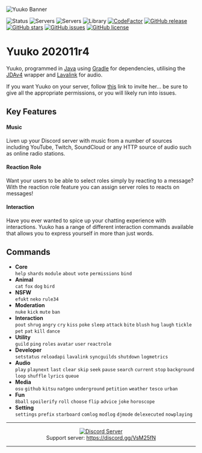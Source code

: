 ![Yuuko Banner](https://i.imgur.com/3Aihicb.jpg)

![Status](https://top.gg/api/widget/status/420682957007880223.svg)
![Servers](https://top.gg/api/widget/servers/420682957007880223.svg)
![Servers](https://top.gg/api/widget/upvotes/420682957007880223.svg)
![Library](https://top.gg/api/widget/lib/420682957007880223.svg)
[![CodeFactor](https://www.codefactor.io/repository/github/Yuuko-oh/yuuko/badge)](https://www.codefactor.io/repository/github/yuuko-oh/yuuko)
[![GitHub release](https://img.shields.io/github/release/Yuuko-oh/Yuuko.svg)](https://github.com/Yuuko-oh/Yuuko)
[![GitHub stars](https://img.shields.io/github/stars/Yuuko-oh/Yuuko.svg)](https://github.com/Yuuko-oh/Yuuko/stargazers)
[![GitHub issues](https://img.shields.io/github/issues/Yuuko-oh/Yuuko.svg)](https://github.com/Yuuko-oh/Yuuko/issues)
[![GitHub license](https://img.shields.io/github/license/Yuuko-oh/Yuuko.svg)](https://github.com/Yuuko-oh/Yuuko/blob/master/LICENSE)

# Yuuko 202011r4

Yuuko, programmed in [Java](https://www.oracle.com/uk/java/index.html) using [Gradle](https://gradle.org/) for dependencies, utilising the [JDAv4](https://github.com/DV8FromTheWorld/JDA) wrapper and [Lavalink](https://github.com/sedmelluq/lavaplayer) for audio.

If you want Yuuko on your server, follow [this](https://discordapp.com/oauth2/authorize?client_id=420682957007880223&permissions=8&scope=bot) link to invite her... be sure to give all the appropriate permissions, or you will likely run into issues.

## Key Features

#### Music
Liven up your Discord server with music from a number of sources including YouTube, Twitch, SoundCloud or any HTTP source of audio such as online radio stations.

#### Reaction Role
Want your users to be able to select roles simply by reacting to a message? With the reaction role feature you can assign server roles to reacts on messages!

#### Interaction
Have you ever wanted to spice up your chatting experience with interactions. Yuuko has a range of different interaction commands available that allows you to express yourself in more than just words.

## Commands

* **Core** <br>
`help` `shards` `module` `about` `vote` `permissions` `bind`
* **Animal** <br>
`cat` `fox` `dog` `bird`
* **NSFW** <br>
`efukt` `neko` `rule34`
* **Moderation** <br>
`nuke` `kick` `mute` `ban`
* **Interaction** <br>
`pout` `shrug` `angry` `cry` `kiss` `poke` `sleep` `attack` `bite` `blush` `hug` `laugh` `tickle` `pet` `pat` `kill` `dance`
* **Utility** <br>
`guild` `ping` `roles` `avatar` `user` `reactrole`
* **Developer** <br>
`setstatus` `reloadapi` `lavalink` `syncguilds` `shutdown` `logmetrics`
* **Audio** <br>
`play` `playnext` `last` `clear` `skip` `seek` `pause` `search` `current` `stop` `background` `loop` `shuffle` `lyrics` `queue`
* **Media** <br>
`osu` `github` `kitsu` `natgeo` `underground` `petition` `weather` `tesco` `urban`
* **Fun** <br>
`8ball` `spoilerify` `roll` `choose` `flip` `advice` `joke` `horoscope`
* **Setting** <br>
`settings` `prefix` `starboard` `comlog` `modlog` `djmode` `delexecuted` `nowplaying`

---

<p align="center">
  <a href="https://discord.gg/VsM25fN"><img src="https://discordapp.com/api/guilds/368094427089993729/widget.png?style=banner3" alt="Discord Server"></a>
  <br>Support server: <a href="https://discord.gg/VsM25fN">https://discord.gg/VsM25fN</a>
</p>

---